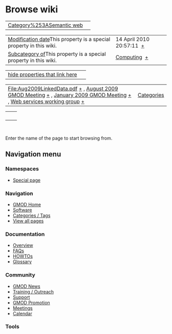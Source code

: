 



<span id="top"></span>




# <span dir="auto">Browse wiki</span>






|  |  |
|----|----|
| [Category%253ASemantic web](/wiki/Category%253ASemantic_web "Category%253ASemantic web") |  |

|  |  |
|----|----|
| <span class="smw-highlighter" data-type="1" state="inline" data-title="Property"><span class="smwbuiltin">[Modification date](/wiki/Property:Modification_date "Property:Modification date")</span><span class="smwttcontent">This property is a special property in this wiki.</span></span> | <span class="smwb-value">14 April 2010 20:57:11  <span class="smwsearch">[+](/wiki/Special%253ASearchByProperty/Modification-20date/14-20April-202010-2020:57:11 "Special%253ASearchByProperty/Modification-20date/14-20April-202010-2020:57:11")</span></span> |
| <span class="smw-highlighter" data-type="1" state="inline" data-title="Property"><span class="smwbuiltin">[Subcategory of](/wiki/Property:Subcategory_of "Property:Subcategory of")</span><span class="smwttcontent">This property is a special property in this wiki.</span></span> | <span class="smwb-value">[Computing](/wiki/Category%253AComputing "Category%253AComputing")  <span class="smwsearch">[+](/wiki/Special%253ASearchByProperty/Subcategory-20of/Computing "Special%253ASearchByProperty/Subcategory-20of/Computing")</span></span> |

<span id="smw_browse_incoming"></span>

|  |  |
|----|----|
| [hide properties that link here](/mediawiki/index.php?title=Special:Browse&offset=0&dir=out&article=Category%253ASemantic+web)  |  |

|  |  |
|----|----|
| <span class="smwb-ivalue">[File:Aug2009LinkedData.pdf](https://raw.githubusercontent.com/GMOD/gmod.github.io/main/mediawiki/images/4/4c/Aug2009LinkedData.pdf "File:Aug2009LinkedData.pdf") <span class="smwbrowse">[+](/wiki/Special%253ABrowse/File:Aug2009LinkedData.pdf "Special%253ABrowse/File:Aug2009LinkedData.pdf")</span></span> , <span class="smwb-ivalue">[August 2009 GMOD Meeting](/wiki/August_2009_GMOD_Meeting "August 2009 GMOD Meeting") <span class="smwbrowse">[+](/wiki/Special%253ABrowse/August-202009-20GMOD-20Meeting "Special%253ABrowse/August-202009-20GMOD-20Meeting")</span></span> , <span class="smwb-ivalue">[January 2009 GMOD Meeting](/wiki/January_2009_GMOD_Meeting "January 2009 GMOD Meeting") <span class="smwbrowse">[+](/wiki/Special%253ABrowse/January-202009-20GMOD-20Meeting "Special%253ABrowse/January-202009-20GMOD-20Meeting")</span></span> , <span class="smwb-ivalue">[Web services working group](/wiki/Web_services_working_group "Web services working group") <span class="smwbrowse">[+](/wiki/Special%253ABrowse/Web-20services-20working-20group "Special%253ABrowse/Web-20services-20working-20group")</span></span> | [Categories](/wiki/Special%253ACategories "Special%253ACategories") |

|     |     |
|-----|-----|
|     |     |

 

Enter the name of the page to start browsing from.  








## Navigation menu



### Namespaces

- <span id="ca-nstab-special">[Special
  page](/wiki/Special%253ABrowse/Category%253ASemantic_web "This is a special page, you cannot edit the page itself")</span>






### Navigation



- <span id="n-GMOD-Home">[GMOD Home](/wiki/Main_Page)</span>
- <span id="n-Software">[Software](/wiki/GMOD_Components)</span>
- <span id="n-Categories-.2F-Tags">[Categories /
  Tags](/wiki/Categories)</span>
- <span id="n-View-all-pages">[View all
  pages](/wiki/Special:AllPages)</span>




### Documentation



- <span id="n-Overview">[Overview](/wiki/Overview)</span>
- <span id="n-FAQs">[FAQs](/wiki/Category%253AFAQ)</span>
- <span id="n-HOWTOs">[HOWTOs](/wiki/Category%253AHOWTO)</span>
- <span id="n-Glossary">[Glossary](/wiki/Glossary)</span>




### Community



- <span id="n-GMOD-News">[GMOD News](/wiki/GMOD_News)</span>
- <span id="n-Training-.2F-Outreach">[Training /
  Outreach](/wiki/Training_and_Outreach)</span>
- <span id="n-Support">[Support](/wiki/Support)</span>
- <span id="n-GMOD-Promotion">[GMOD
  Promotion](/wiki/GMOD_Promotion)</span>
- <span id="n-Meetings">[Meetings](/wiki/Meetings)</span>
- <span id="n-Calendar">[Calendar](/wiki/Calendar)</span>




### Tools












<!-- -->




